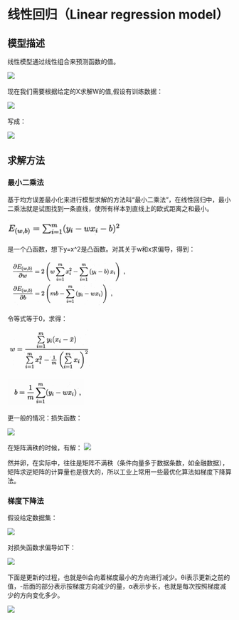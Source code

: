 # 线性回归（Linear regression model）

## 模型描述
线性模型通过线性组合来预测函数的值。

![](http://images.cnitblog.com/blog2015/633472/201503/262037556613399.jpg)

现在我们需要根据给定的X求解W的值,假设有训练数据：

![](http://images.cnitblog.com/blog2015/633472/201503/262041198028564.jpg)

写成：

![](http://images.cnitblog.com/blog2015/633472/201503/262042295678545.jpg)


## 求解方法

### 最小二乘法
基于均方误差最小化来进行模型求解的方法叫“最小二乘法”，在线性回归中，最小二乘法就是试图找到一条直线，使所有样本到直线上的欧式距离之和最小。

![](https://github.com/bobkentt/Learning-machine-from-scratch-pic/blob/master/alg_base/pic/20170511184436.png)

是一个凸函数，想下y=x^2是凸函数。对其关于w和x求偏导，得到：

![](https://github.com/bobkentt/Learning-machine-from-scratch-pic/blob/master/alg_base/pic/20170511184601.png)

令等式等于0，求得：

![](https://github.com/bobkentt/Learning-machine-from-scratch-pic/blob/master/alg_base/pic/20170511185148.png)

![](https://github.com/bobkentt/Learning-machine-from-scratch-pic/blob/master/alg_base/pic/20170511185242.png)

更一般的情况：损失函数：

![](http://images.cnitblog.com/blog2015/633472/201503/262045294426265.jpg)

在矩阵满秩的时候，有解：
![](http://images.cnitblog.com/blog2015/633472/201503/262057197703308.jpg)


然并卵，在实际中，往往是矩阵不满秩（条件向量多于数据条数，如金融数据），矩阵求逆矩阵的计算量也是很大的，所以工业上常用一些最优化算法如梯度下降算法。

### 梯度下降法
假设给定数据集：

![](http://images.cnitblog.com/blog2015/633472/201503/262115482708161.jpg)

对损失函数求偏导如下：

![](http://images.cnblogs.com/cnblogs_com/LeftNotEasy/WindowsLiveWriter/1_1270E/image_thumb_12.png)


下面是更新的过程，也就是θi会向着梯度最小的方向进行减少。θi表示更新之前的值，-后面的部分表示按梯度方向减少的量，α表示步长，也就是每次按照梯度减少的方向变化多少。

![](http://images.cnblogs.com/cnblogs_com/LeftNotEasy/WindowsLiveWriter/1_1270E/image_thumb_14.png)
